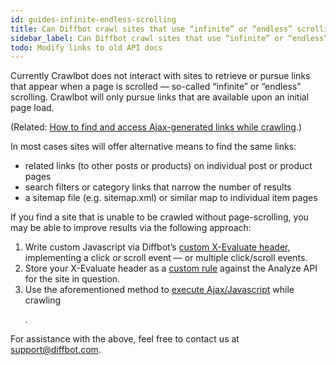 ```yaml
---
id: guides-infinite-endless-scrolling
title: Can Diffbot crawl sites that use “infinite” or “endless” scrolling?
sidebar_label: Can Diffbot crawl sites that use “infinite” or “endless” scrolling?
todo: Modify links to old API docs
---
```


<div class="entry-content">
		<p>Currently Crawlbot does not interact with sites to retrieve or pursue links that appear when a page is scrolled — so-called “infinite” or “endless” scrolling. Crawlbot will only pursue links that are available upon an initial page load.</p>
<p>(Related: <a href="guides-crawling-ajax-generated-links">How to find and access Ajax-generated links while crawling</a>.)</p>
<p>In most cases sites will offer alternative means to find the same links:</p>
<ul>
<li>related links (to other posts or products) on individual post or product pages</li>
<li>search filters or category links that narrow the number of results</li>
<li>a sitemap file (e.g. sitemap.xml) or similar map to individual item pages</li>
</ul>
<p>If you find a site that is unable to be crawled without page-scrolling, you may be able to improve results via the following approach:</p>
<ol>
<li>Write custom Javascript via Diffbot’s <a href="api-analyze#custom-javascript">custom X-Evaluate header</a>, implementing a click or scroll event — or multiple click/scroll events.</li>
<li>Store your X-Evaluate header as a <a href="api-managing-rules-programmatically">custom rule</a> against the Analyze API for the site in question.</li>
<li>Use the aforementioned method to <a href="guides-crawling-ajax-generated-links">execute Ajax/Javascript</a> while crawling</li>
<p>.
</p>
</ol>
<p>For assistance with the above, feel free to contact us at <a href="mailto:support@diffbot.com">support@diffbot.com</a>.</p>
			</div>
